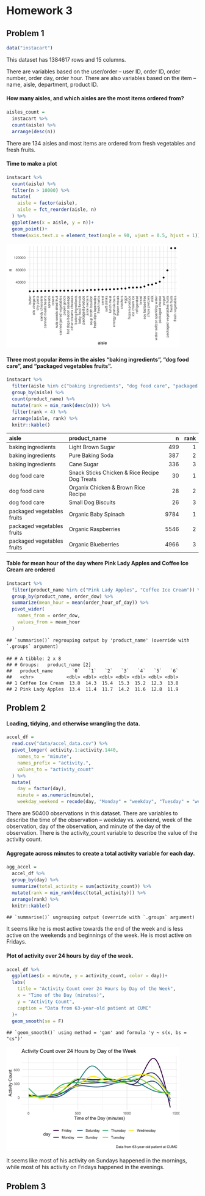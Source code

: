 Homework 3
================

## Problem 1

``` r
data("instacart")
```

This dataset has 1384617 rows and 15 columns.

There are variables based on the user/order – user ID, order ID, order
number, order day, order hour. There are also variables based on the
item – name, aisle, department, product ID.

#### How many aisles, and which aisles are the most items ordered from?

``` r
aisles_count = 
  instacart %>% 
  count(aisle) %>% 
  arrange(desc(n))
```

There are 134 aisles and most items are ordered from fresh vegetables
and fresh fruits.

#### Time to make a plot

``` r
instacart %>% 
  count(aisle) %>% 
  filter(n > 10000) %>% 
  mutate(
    aisle = factor(aisle),
    aisle = fct_reorder(aisle, n)
  ) %>% 
  ggplot(aes(x = aisle, y = n))+
  geom_point()+
  theme(axis.text.x = element_text(angle = 90, vjust = 0.5, hjust = 1))
```

<img src="p8105_hw3_mt3397_files/figure-gfm/aisles plot-1.png" width="90%" />

#### Three most popular items in the aisles “baking ingredients”, “dog food care”, and “packaged vegetables fruits”.

``` r
instacart %>% 
  filter(aisle %in% c("baking ingredients", "dog food care", "packaged vegetables fruits")) %>% 
  group_by(aisle) %>% 
  count(product_name) %>% 
  mutate(rank = min_rank(desc(n))) %>% 
  filter(rank < 4) %>% 
  arrange(aisle, rank) %>% 
  knitr::kable()
```

| aisle                      | product\_name                                 |    n | rank |
| :------------------------- | :-------------------------------------------- | ---: | ---: |
| baking ingredients         | Light Brown Sugar                             |  499 |    1 |
| baking ingredients         | Pure Baking Soda                              |  387 |    2 |
| baking ingredients         | Cane Sugar                                    |  336 |    3 |
| dog food care              | Snack Sticks Chicken & Rice Recipe Dog Treats |   30 |    1 |
| dog food care              | Organix Chicken & Brown Rice Recipe           |   28 |    2 |
| dog food care              | Small Dog Biscuits                            |   26 |    3 |
| packaged vegetables fruits | Organic Baby Spinach                          | 9784 |    1 |
| packaged vegetables fruits | Organic Raspberries                           | 5546 |    2 |
| packaged vegetables fruits | Organic Blueberries                           | 4966 |    3 |

#### Table for mean hour of the day where Pink Lady Apples and Coffee Ice Cream are ordered

``` r
instacart %>% 
  filter(product_name %in% c("Pink Lady Apples", "Coffee Ice Cream")) %>% 
  group_by(product_name, order_dow) %>% 
  summarize(mean_hour = mean(order_hour_of_day)) %>% 
  pivot_wider(
    names_from = order_dow,
    values_from = mean_hour
  )
```

    ## `summarise()` regrouping output by 'product_name' (override with `.groups` argument)

    ## # A tibble: 2 x 8
    ## # Groups:   product_name [2]
    ##   product_name       `0`   `1`   `2`   `3`   `4`   `5`   `6`
    ##   <chr>            <dbl> <dbl> <dbl> <dbl> <dbl> <dbl> <dbl>
    ## 1 Coffee Ice Cream  13.8  14.3  15.4  15.3  15.2  12.3  13.8
    ## 2 Pink Lady Apples  13.4  11.4  11.7  14.2  11.6  12.8  11.9

## Problem 2

#### Loading, tidying, and otherwise wrangling the data.

``` r
accel_df = 
  read.csv("data/accel_data.csv") %>% 
  pivot_longer( activity.1:activity.1440,
    names_to = "minute",
    names_prefix = "activity.",
    values_to = "activity_count"
  ) %>% 
  mutate(
    day = factor(day),
    minute = as.numeric(minute),
    weekday_weekend = recode(day, "Monday" = "weekday", "Tuesday" = "weekday", "Wednesday" = "weekday", "Thursday" = "weekday", "Friday" = "weekday", "Saturday" = "weekend", "Sunday" = "weekend"))
```

There are 50400 observations in this dataset. There are variables to
describe the time of the observation – weekday vs. weekend, week of the
observation, day of the observation, and minute of the day of the
observation. There is the activity\_count variable to describe the value
of the activity count.

#### Aggregate across minutes to create a total activity variable for each day.

``` r
agg_accel = 
  accel_df %>% 
  group_by(day) %>% 
  summarize(total_activity = sum(activity_count)) %>% 
  mutate(rank = min_rank(desc(total_activity))) %>% 
  arrange(rank) %>% 
  knitr::kable()
```

    ## `summarise()` ungrouping output (override with `.groups` argument)

It seems like he is most active towards the end of the week and is less
active on the weekends and beginnings of the week. He is most active on
Fridays.

#### Plot of activity over 24 hours by day of the week.

``` r
accel_df %>% 
  ggplot(aes(x = minute, y = activity_count, color = day))+
  labs(
    title = "Activity Count over 24 Hours by Day of the Week",
    x = "Time of the Day (minutes)",
    y = "Activity Count",
    caption = "Data from 63-year-old patient at CUMC"
  )+
  geom_smooth(se = F)
```

    ## `geom_smooth()` using method = 'gam' and formula 'y ~ s(x, bs = "cs")'

<img src="p8105_hw3_mt3397_files/figure-gfm/plot activity-1.png" width="90%" />

It seems like most of his activity on Sundays happened in the mornings,
while most of his activity on Fridays happened in the evenings.

## Problem 3
